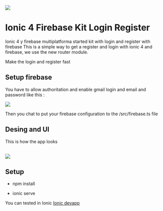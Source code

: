 <img src="https://github.com/davidbarrero38/Ionic-4-firebase/blob/master/src/assets/icon/ionic_firebase-logo.png?raw=true">

# Ionic 4 Firebase Kit Login Register

Ionic 4 y firebase multiplatforma started kit with login and register with firebase
This is a simple way to get a register and login with ionic 4 and firebase, we use the new router module.

Make the login and register fast 


## Setup firebase 

You have to allow authoritation and enable gmail login and email and password like this :

<img src="https://github.com/davidbarrero38/Ionic-4-firebase/blob/master/src/assets/Captura%20de%20pantalla%202019-01-25%20a%20las%200.27.48.png?raw=true">

Then you chat to put your firebase configuration to the /src/firebase.ts file 

## Desing and UI 

This is how the app looks 

<br>


<img src="https://github.com/daviddbarrero/Ionic-4-firebase/blob/master/src/assets/all.png">

<br>

## Setup


* npm install 

* ionic serve 

You can tested in Ionic <a href="https://ionicframework.com/docs/appflow/devapp/">Ionic devapp</a>





